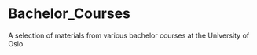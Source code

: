 # Bachelor_Courses
A selection of materials from various bachelor courses at the University of Oslo
